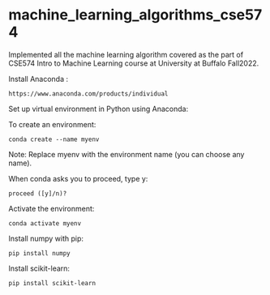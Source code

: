 # machine_learning_algorithms_cse574
Implemented all the machine learning algorithm covered as the part of CSE574 Intro to Machine Learning course at University at Buffalo Fall2022.

Install Anaconda :
    
    https://www.anaconda.com/products/individual

Set up virtual environment in Python using Anaconda:

To create an environment:
    
    conda create --name myenv

Note: Replace myenv with the environment name (you can choose any name).

When conda asks you to proceed, type y:
  
    proceed ([y]/n)?

Activate the environment:
    
    conda activate myenv

Install numpy with pip:

    pip install numpy
    
Install scikit-learn:
    
    pip install scikit-learn
